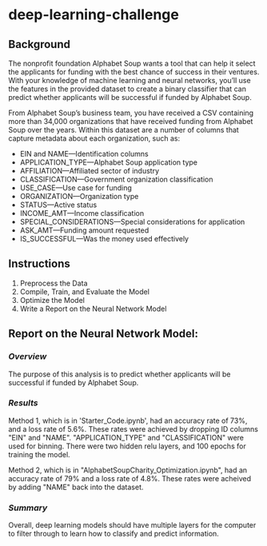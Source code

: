 # deep-learning-challenge

## Background
The nonprofit foundation Alphabet Soup wants a tool that can help it select the applicants for funding with the best chance of success in their ventures. With your knowledge of machine learning and neural networks, you’ll use the features in the provided dataset to create a binary classifier that can predict whether applicants will be successful if funded by Alphabet Soup.

From Alphabet Soup’s business team, you have received a CSV containing more than 34,000 organizations that have received funding from Alphabet Soup over the years. Within this dataset are a number of columns that capture metadata about each organization, such as:

* EIN and NAME—Identification columns
* APPLICATION_TYPE—Alphabet Soup application type
* AFFILIATION—Affiliated sector of industry
* CLASSIFICATION—Government organization classification
* USE_CASE—Use case for funding
* ORGANIZATION—Organization type
* STATUS—Active status
* INCOME_AMT—Income classification
* SPECIAL_CONSIDERATIONS—Special considerations for application
* ASK_AMT—Funding amount requested
* IS_SUCCESSFUL—Was the money used effectively


## Instructions
1. Preprocess the Data
2. Compile, Train, and Evaluate the Model
3. Optimize the Model
4. Write a Report on the Neural Network Model


## Report on the Neural Network Model:
### *Overview*
The purpose of this analysis is to predict whether applicants will be successful if funded by Alphabet Soup.

### *Results*
Method 1, which is in 'Starter_Code.ipynb', had an accuracy rate of 73%, and a loss rate of 5.6%.
These rates were achieved by dropping ID columns "EIN" and "NAME". "APPLICATION_TYPE" and "CLASSIFICATION" were used for binning. There were two hidden relu layers, and 100 epochs for training the model. 

Method 2, which is in "AlphabetSoupCharity_Optimization.ipynb", had an accuracy rate of 79% and a loss rate of  4.8%. 
These rates were acheived by adding "NAME" back into the dataset. 

### *Summary*
Overall, deep learning models should have multiple layers for the computer to filter through to learn how to classify and predict information. 